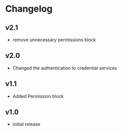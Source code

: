 # Changelog

## v2.1

- remove unnecessary permissions block

## v2.0

- Changed the authentication to credential services

## v1.1

- Added Permission block

## v1.0

- initial release
